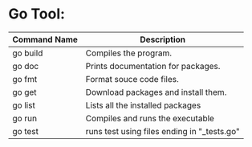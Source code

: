 # Go Tool:

| Command Name | Description                                 |
|--------------|---------------------------------------------|
| go build     | Compiles the program.                       |
| go doc       | Prints documentation for packages.          |
| go fmt       | Format souce code files.                    |
| go get       | Download packages and install them.         |
| go list      | Lists all the installed packages            |
| go run       | Compiles and runs the executable            |
| go test      | runs test using files ending in "_tests.go" |
